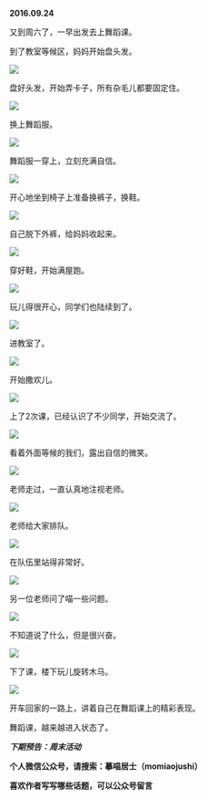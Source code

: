 
          
            
**2016.09.24**

又到周六了，一早出发去上舞蹈课。

到了教室等候区，妈妈开始盘头发。




![](//upload-images.jianshu.io/upload_images/51001-0a91b7c5d54bd846.jpg)




盘好头发，开始弄卡子，所有杂毛儿都要固定住。




![](//upload-images.jianshu.io/upload_images/51001-06b0a1c82136a6fe.jpg)




换上舞蹈服。




![](//upload-images.jianshu.io/upload_images/51001-4ec9609c4e680f43.jpg)




舞蹈服一穿上，立刻充满自信。




![](//upload-images.jianshu.io/upload_images/51001-15c21f697c6fd8ef.jpg)




开心地坐到椅子上准备换裤子，换鞋。




![](//upload-images.jianshu.io/upload_images/51001-3b17e9bb541994d2.jpg)




自己脱下外裤，给妈妈收起来。




![](//upload-images.jianshu.io/upload_images/51001-4d7b03388ba78fd0.jpg)




穿好鞋，开始满屋跑。




![](//upload-images.jianshu.io/upload_images/51001-ffe4fc20e3d41fb2.jpg)




玩儿得很开心，同学们也陆续到了。




![](//upload-images.jianshu.io/upload_images/51001-b08618c6dcf6877b.jpg)




进教室了。




![](//upload-images.jianshu.io/upload_images/51001-6419fd37881e58f7.jpg)




开始撒欢儿。




![](//upload-images.jianshu.io/upload_images/51001-2a1b754636d325ac.jpg)




上了2次课，已经认识了不少同学，开始交流了。




![](//upload-images.jianshu.io/upload_images/51001-bf107ee27d4b8f21.jpg)




看着外面等候的我们，露出自信的微笑。




![](//upload-images.jianshu.io/upload_images/51001-a8deabac06f52c8b.jpg)




老师走过，一直认真地注视老师。




![](//upload-images.jianshu.io/upload_images/51001-441dff118174c90a.jpg)




老师给大家排队。




![](//upload-images.jianshu.io/upload_images/51001-297ddb2c405d2074.jpg)




在队伍里站得非常好。




![](//upload-images.jianshu.io/upload_images/51001-b7a3a66c41b5adca.jpg)




另一位老师问了喵一些问题。




![](//upload-images.jianshu.io/upload_images/51001-3f6890078b1432b8.jpg)




不知道说了什么，但是很兴奋。




![](//upload-images.jianshu.io/upload_images/51001-2d344a59189471b7.jpg)




下了课，楼下玩儿旋转木马。




![](//upload-images.jianshu.io/upload_images/51001-5f7290bec1282d0f.jpg)




开车回家的一路上，讲着自己在舞蹈课上的精彩表现。

舞蹈课，越来越进入状态了。


***下期预告：周末活动***


**个人微信公众号，请搜索：摹喵居士（momiaojushi）**

**喜欢作者写写哪些话题，可以公众号留言**

          
        